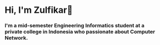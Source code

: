 # Hi, I'm Zulfikar👋


<h3> I'm a mid-semester Engineering Informatics student at a <br> private college in Indonesia who passionate about Computer Network. </h3>
